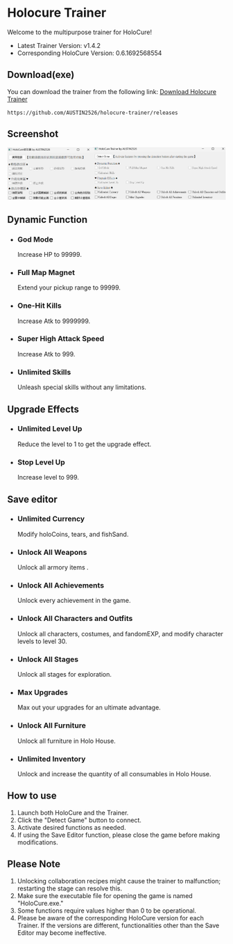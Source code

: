 # Holocure Trainer  
Welcome to the multipurpose trainer for HoloCure!
* Latest Trainer Version: v1.4.2
* Corresponding HoloCure Version: 0.6.1692568554

## Download(exe)  
You can download the trainer from the following link:
[Download Holocure Trainer](https://github.com/AUSTIN2526/holocure-trainer/releases)
```
https://github.com/AUSTIN2526/holocure-trainer/releases
```


## Screenshot  
![Image text](https://github.com/AUSTIN2526/holocure-trainer/blob/main/screen.png) 

## Dynamic Function
* ### God Mode
  Increase HP to 99999.
  
* ### Full Map Magnet
  Extend your pickup range to 99999.
  
* ### One-Hit Kills  
  Increase Atk to 9999999.
  
* ### Super High Attack Speed   
  Increase Atk to 999.
  
* ### Unlimited Skills
  Unleash special skills without any limitations.

  
## Upgrade Effects
* ### Unlimited Level Up   
  Reduce the level to 1 to get the upgrade effect.
   
* ### Stop Level Up  
  Increase level to 999.
  
## Save editor
* ### Unlimited Currency
  Modify holoCoins, tears, and fishSand.
  
* ### Unlock All Weapons
  Unlock all armory items .

* ### Unlock All Achievements
  Unlock every achievement in the game.

* ### Unlock All Characters and Outfits
  Unlock all characters, costumes, and fandomEXP, and modify character levels to level 30.
  
* ### Unlock All Stages
  Unlock all stages for exploration.
   
* ### Max Upgrades
  Max out your upgrades for an ultimate advantage.
    
* ### Unlock All Furniture
  Unlock all furniture in Holo House.
  
* ### Unlimited Inventory
  Unlock and increase the quantity of all consumables in Holo House.
  
  
## How to use  
1. Launch both HoloCure and the Trainer.
2. Click the "Detect Game" button to connect.
3. Activate desired functions as needed.
4. If using the Save Editor function, please close the game before making modifications.

## Please Note
1. Unlocking collaboration recipes might cause the trainer to malfunction; restarting the stage can resolve this.
2. Make sure the executable file for opening the game is named "HoloCure.exe."
3. Some functions require values higher than 0 to be operational.
4. Please be aware of the corresponding HoloCure version for each Trainer. If the versions are different, functionalities other than the Save Editor may become ineffective.
